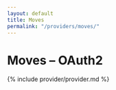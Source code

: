 ```yaml
---
layout: default
title: Moves
permalink: "/providers/moves/"
---
```

# Moves – OAuth2

{% include provider/provider.md %}
